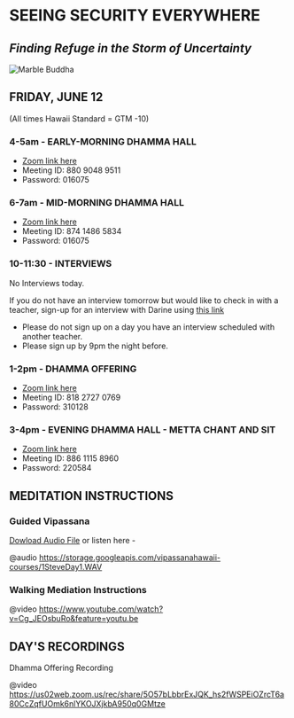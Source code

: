 # SEEING SECURITY EVERYWHERE
## *Finding Refuge in the Storm of Uncertainty*

![Marble Buddha](https://storage.googleapis.com/vipassanahawaii-courses/buddha6.jpg)

## FRIDAY, JUNE 12
(All times Hawaii Standard = GTM -10)

### 4-5am - EARLY-MORNING DHAMMA HALL
- [Zoom link here](https://us02web.zoom.us/j/88090489511?pwd=VFRXY2hYRys4ZUl2UnR2K1daYnd3UT09)
- Meeting ID: 880 9048 9511
- Password: 016075

### 6-7am - MID-MORNING DHAMMA HALL
- [Zoom link here](https://us02web.zoom.us/j/87414865834?pwd=Nzl2a3d1Y0g1NldpRmkrTWF0Z2pBQT09)
- Meeting ID: 874 1486 5834
- Password: 016075

### 10-11:30 - INTERVIEWS
No Interviews today.

If you do not have an interview tomorrow but would like to check in with a teacher, sign-up for an interview with Darine using [this link](https://signup.com/go/OnrFSvH)
- Please do not sign up on a day you have an interview scheduled with another teacher.
- Please sign up by 9pm the night before.

### 1-2pm - DHAMMA OFFERING
- [Zoom link here](https://us02web.zoom.us/j/81827270769?pwd=UFRtbW1vcnprNElpWFNOVFlka2RWZz09)
- Meeting ID: 818 2727 0769
- Password: 310128

### 3-4pm - EVENING DHAMMA HALL - METTA CHANT AND SIT
- [Zoom link here](https://us02web.zoom.us/j/88611158960?pwd=MW5zMjRJTFpYV0l5cTVtUzA3YmI5UT09)
- Meeting ID: 886 1115 8960
- Password: 220584

## MEDITATION INSTRUCTIONS
### Guided Vipassana
[Dowload Audio File](https://storage.googleapis.com/vipassanahawaii-courses/1SteveDay1.WAV)
or listen here -

@audio https://storage.googleapis.com/vipassanahawaii-courses/1SteveDay1.WAV

### Walking Mediation Instructions

@video https://www.youtube.com/watch?v=Cg_JEOsbuRo&feature=youtu.be

## DAY'S RECORDINGS

Dhamma Offering Recording

@video https://us02web.zoom.us/rec/share/5O57bLbbrExJQK_hs2fWSPEiOZrcT6a80CcZqfUOmk6nlYKOJXjkbA950q0GMtze
